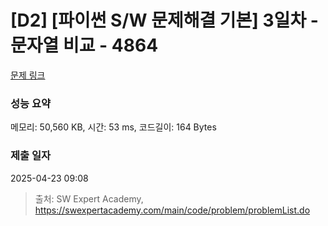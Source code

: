 # [D2] [파이썬 S/W 문제해결 기본] 3일차 - 문자열 비교 - 4864 

[문제 링크](https://swexpertacademy.com/main/code/problem/problemDetail.do?contestProbId=AWTQRytKQJ0DFAVT) 

### 성능 요약

메모리: 50,560 KB, 시간: 53 ms, 코드길이: 164 Bytes

### 제출 일자

2025-04-23 09:08



> 출처: SW Expert Academy, https://swexpertacademy.com/main/code/problem/problemList.do